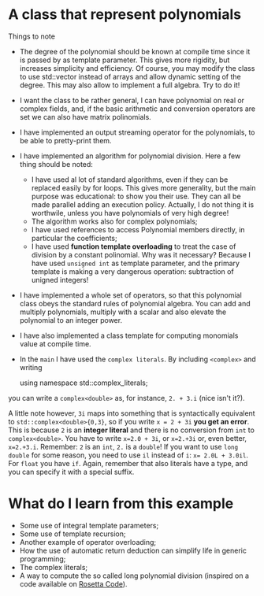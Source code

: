 # A class that represent polynomials #

Things to note

* The degree of the polynomial should be known at compile time since it is passed by as template parameter. This gives more rigidity, but increases simplicity and efficiency. Of course, you may modify the class to use std::vector instead of arrays and allow dynamic setting of the degree. This may also allow to implement a full algebra. Try to do it!
   
* I want the class to be rather general, I can have polynomial on real or complex fields, and, if the basic arithmetic and conversion operators are set we can also have matrix polinomials.

* I have implemented an output streaming operator for the polynomials, to be able to pretty-print them.
    
* I have implemented an algorithm for polynomial division. Here a few thing should be noted:
	- I have used al lot of standard algorithms, even if they can be replaced easily by for loops. This gives more generality, but the main purpose was educational: to show you their use. They can all be made parallel adding an execution policy. Actually, I do not thing it is worthwile, unless you have polynomials of very high degree!
	- The algorithm  works also for complex polynomials;
	- I have used references to access Polynomial members directly, in particular the coefficients;
	- I have used **function template overloading** to treat the case of division by a constant polinomial. Why was it necessary? Because I have used `unsigned int` as template parameter, and the 
	primary template is making a very dangerous operation: subtraction of unigned integers!

* I have implemented a whole set of operators, so that this polynomial class obeys the standard rules of polynomial algebra. You can add and multiply polynomials, multiply with a scalar and also elevate the polynomial to an integer power.
	     
* I have also implemented a class template for computing monomials value at compile time.

* In the `main` I have used the `complex literals`. By including `<complex>` and writing

	using namespace std::complex_literals;
  
you can write a `complex<double>` as, for instance, `2. + 3.i` (nice isn't it?). 

A little note however, `3i` maps into something that is syntactically equivalent to `std::complex<double>{0,3}`, so if you write `x = 2 + 3i` **you get an error**. This is because `2` is an **integer literal** and there is no conversion from `int` to `complex<double>`. You have to write `x=2.0 + 3i`, or `x=2.+3i` or, even better, `x=2.+3.i`. Remember: `2` is an `int`, `2.` is a `double`! If you want to use `long double` for some reason, you need to use `il` instead of `i`:
`x= 2.0L + 3.0il`. For `float` you have `if`.  Again, remember that also literals have a type, and you can specify it with a special suffix.

# What do I learn from this example #
- Some use of integral template parameters;
- Some use of template recursion;
- Another example of operator overloading;
- How the use of automatic return deduction can simplify life in generic programming;
- The complex literals;
- A way to compute the so called long polynomial division (inspired on a code available on [Rosetta Code](https://rosettacode.org/wiki/Rosetta_Code)).
   
    
